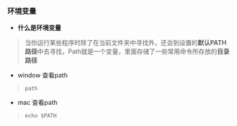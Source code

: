 ### 环境变量
- **什么是环境变量**
> 当你运行某些程序时除了在当前文件夹中寻找外，还会到设置的**默认PATH路径**中去寻找，Path就是一个变量，里面存储了一些常用命令所存放的**目录路径**

- window 查看path  

> `path`

-  mac 查看path  

> `echo $PATH`
